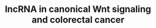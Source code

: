 ---
annotations:
- type: Pathway Ontology
  value: Wnt signaling pathway
- type: Pathway Ontology
  value: '"Wnt signaling'
- type: Pathway Ontology
  value: '"Wnt signaling'
- type: Pathway Ontology
  value: colorectal cancer pathway
- type: Pathway Ontology
  value: disease pathway
- type: Pathway Ontology
  value: cancer pathway
- type: Disease Ontology
  value: colorectal cancer
authors:
- Khanspers
- Fehrhart
- Eweitz
description: Long non-coding RNAs (lncRNAs) have emerged as significant players in
  colorectal cancer pathogenesis. This pathway represents a review of long non-coding
  RNA (LncRNA) involvement in canonical Wnt signaling as it relates to colorectal
  cancer.   The pathway is adapted from [https://www.ncbi.nlm.nih.gov/pmc/articles/PMC5618652/
  Shen et al] .
last-edited: 2021-05-22
organisms:
- Homo sapiens
redirect_from:
- /index.php/Pathway:WP4258
- /instance/WP4258
schema-jsonld:
- '@context': https://schema.org/
  '@id': https://wikipathways.github.io/pathways/WP4258.html
  '@type': Dataset
  creator:
    '@type': Organization
    name: WikiPathways
  description: Long non-coding RNAs (lncRNAs) have emerged as significant players
    in colorectal cancer pathogenesis. This pathway represents a review of long non-coding
    RNA (LncRNA) involvement in canonical Wnt signaling as it relates to colorectal
    cancer.   The pathway is adapted from [https://www.ncbi.nlm.nih.gov/pmc/articles/PMC5618652/
    Shen et al] .
  keywords:
  - DVL3
  - WNT3
  - H19
  - WNT5B
  - APC2
  - FZD6
  - FOSL1
  - PLAU
  - FRAT2
  - WNT2B
  - SFRP1
  - RUVBL1
  - CXXC4
  - CHD8
  - CTNNBIP1
  - CCND2
  - AXIN1
  - CSNK1E
  - ATF3
  - PORCN
  - WNT3A
  - CTBP2
  - WNT7B
  - SOST
  - FZD10
  - FZD9
  - ROR2
  - WNT10A
  - NOTUM
  - JUN
  - LRP5
  - FZD7
  - GSK3B
  - WNT6
  - progression
  - NKD1
  - TFAP2A
  - WNT11
  - MIR34A
  - MYU
  - WNT4
  - CSNK2A3
  - TCF7L1
  - CDK6
  - MYC
  - FZD5
  - EZH2
  - MIR16-2
  - FZD3
  - LEF1
  - WNT1
  - DVL1
  - HNRNPK
  - WNT10B
  - CCAL
  - FZD2
  - 'Cell cycle '
  - FRAT1
  - WNT7A
  - CSNK1A1L
  - CTBP1
  - TCF7
  - APC
  - DKK4
  - Degradation
  - MAPK Signaling
  - FZD8
  - HNRNPU
  - CTNNB1
  - KREM1
  - CSNK2B
  - CSNK2A2
  - WIF1
  - WNT2
  - SFRP4
  - RYK
  - '26S Proteasome '
  - AXIN2
  - FZD4
  - DKK2
  - LRP6
  - FZD1
  - lnc34A
  - DKK1
  - CSNK1A1
  - SFRP2
  - CER1
  - NLK
  - DVL2
  - WNT16
  - CDK8
  - ROR1
  - ASBEL
  - RBM5-AS1
  - MAP3K7
  - SOX17
  - H2AFY2
  - CCND1
  - CSNK2A1
  - SENP2
  - CCND3
  - SFRP5
  - SERPINF1
  - NKD2
  - WNT5A
  - MIR16-1
  - TCF7L2
  - TCF3
  license: CC0
  name: lncRNA in canonical Wnt signaling and colorectal cancer
seo: CreativeWork
title: lncRNA in canonical Wnt signaling and colorectal cancer
wpid: WP4258
---